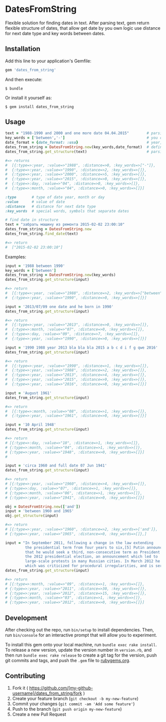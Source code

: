 # DatesFromString

Flexible solution for finding dates in text. After parsing text, gem return flexible structure of dates, that allow get date by you own logic use distance for next date type and key words between dates.


## Installation

Add this line to your application's Gemfile:

```ruby
gem 'dates_from_string'
```

And then execute:

    $ bundle

Or install it yourself as:

    $ gem install dates_from_string

## Usage


```ruby
text = "1988-1990 and 2000 and one more date 04.04.2015"        # parsing text
key_words = ['between','-']                                     # you can define special separator
date_format = {date_format: :usa}                               # year,day,month by default year,month,day
dates_from_string = DatesFromString.new(key_words,date_format)  # define DatesFromString object
dates_from_string.get_structure(text)                           # parsing text

#=> returns
#  [{:type=>:year, :value=>"1988", :distance=>0, :key_words=>["-"]},
#  {:type=>:year, :value=>"1990", :distance=>2, :key_words=>[]},
#  {:type=>:year, :value=>"2000", :distance=>5, :key_words=>[]},
#  {:type=>:year, :value=>"2015", :distance=>0, :key_words=>[]},
#  {:type=>:day, :value=>"04", :distance=>0, :key_words=>[]},
#  {:type=>:month, :value=>"04", :distance=>0, :key_words=>[]}]

:type       # type of date year, month or day
:value      # value of date
:distance   # distance for next date type
:key_words  # special words, symbols that separate dates

# find date in structure
text = "забрать машину из ремонта 2015-02-02 23:00:10"
dates_from_string = DatesFromString.new
dates_from_string.find_date(text)

#=> return
#  ["2015-02-02 23:00:10"]
```





Examples:

```ruby
input = '1988 between 1990'
key_words = ['between']
dates_from_string = DatesFromString.new(key_words)
dates_from_string.get_structure(input)

#=> return
#  [{:type=>:year, :value=>"1988", :distance=>2, :key_words=>["between"]},
#  {:type=>:year, :value=>"1990", :distance=>0, :key_words=>[]}]

input = '2013/07/09 one date and he born in 1990'
dates_from_string.get_structure(input)

#=> return
#  [{:type=>:year, :value=>"2013", :distance=>0, :key_words=>[]},
#  {:type=>:month, :value=>"07", :distance=>0, :key_words=>[]},
#  {:type=>:day, :value=>"09", :distance=>7, :key_words=>[]},
#  {:type=>:year, :value=>"1990", :distance=>0, :key_words=>[]}]

input = '1990 1988 year 2013 bla bla bla 2015 a b c d i f g qwe 2016'
dates_from_string.get_structure(input)

#=> return
#  [{:type=>:year, :value=>"1990", :distance=>1, :key_words=>[]},
#  {:type=>:year, :value=>"1988", :distance=>2, :key_words=>[]},
#  {:type=>:year, :value=>"2013", :distance=>4, :key_words=>[]},
#  {:type=>:year, :value=>"2015", :distance=>9, :key_words=>[]},
#  {:type=>:year, :value=>"2016", :distance=>0, :key_words=>[]}]

input = 'August 1961'
dates_from_string.get_structure(input)

#=> return
#  [{:type=>:month, :value=>"08", :distance=>1, :key_words=>[]},
#  {:type=>:year, :value=>"1961", :distance=>0, :key_words=>[]}]

input = '10 April 1948'
dates_from_string.get_structure(input)

#=> return
# [{:type=>:day, :value=>"10", :distance=>1, :key_words=>[]},
# {:type=>:month, :value=>"04", :distance=>1, :key_words=>[]},
# {:type=>:year, :value=>"1948", :distance=>0, :key_words=>[]}]
#

input = 'circa 1960 and full date 07 Jun 1941'
dates_from_string.get_structure(input)

#=> return
# [{:type=>:year, :value=>"1960", :distance=>4, :key_words=>[]},
# {:type=>:day, :value=>"07", :distance=>1, :key_words=>[]},
# {:type=>:month, :value=>"06", :distance=>1, :key_words=>[]},
# {:type=>:year, :value=>"1941", :distance=>0, :key_words=>[]}]

obj = DatesFromString.new(['and'])
input = 'between 1960 and 1965'
obj.get_structure(input)

#=> return
# [{:type=>:year, :value=>"1960", :distance=>2, :key_words=>['and']},
# {:type=>:year, :value=>"1965", :distance=>0, :key_words=>[]},]

input = "In September 2011, following a change in the law extending
         the presidential term from four years to six,[5] Putin announced
         that he would seek a third, non-consecutive term as President in
         the 2012 presidential election, an announcement which led to
         large-scale protests in many Russian cities. In March 2012 he won the election,
         which was criticized for procedural irregularities, and is serving a six-year term"
dates_from_string.get_structure(input)

#=> return
# [{:type=>:month, :value=>"09", :distance=>1, :key_words=>[]},
# {:type=>:year, :value=>"2011", :distance=>30, :key_words=>[]},
# {:type=>:year, :value=>"2012", :distance=>15, :key_words=>[]},
# {:type=>:month, :value=>"03", :distance=>1, :key_words=>[]},
# {:type=>:year, :value=>"2012", :distance=>0, :key_words=>[]}]
```

## Development

After checking out the repo, run `bin/setup` to install dependencies. Then, run `bin/console` for an interactive prompt that will allow you to experiment.

To install this gem onto your local machine, run `bundle exec rake install`. To release a new version, update the version number in `version.rb`, and then run `bundle exec rake release` to create a git tag for the version, push git commits and tags, and push the `.gem` file to [rubygems.org](https://rubygems.org).

## Contributing

1. Fork it ( https://github.com/[my-github-username]/dates_from_string/fork )
2. Create your feature branch (`git checkout -b my-new-feature`)
3. Commit your changes (`git commit -am 'Add some feature'`)
4. Push to the branch (`git push origin my-new-feature`)
5. Create a new Pull Request
